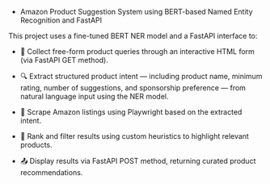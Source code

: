 * Amazon Product Suggestion System using BERT-based Named Entity Recognition and FastAPI

This project uses a fine-tuned BERT NER model and a FastAPI interface to:

- 📝 Collect free-form product queries through an interactive HTML form (via FastAPI GET method).

- 🔍 Extract structured product intent — including product name, minimum rating, number of suggestions, and sponsorship preference — from natural language input using the NER model.

- 🛒 Scrape Amazon listings using Playwright based on the extracted intent.

- 🧠 Rank and filter results using custom heuristics to highlight relevant products.

- 📤 Display results via FastAPI POST method, returning curated product recommendations.
